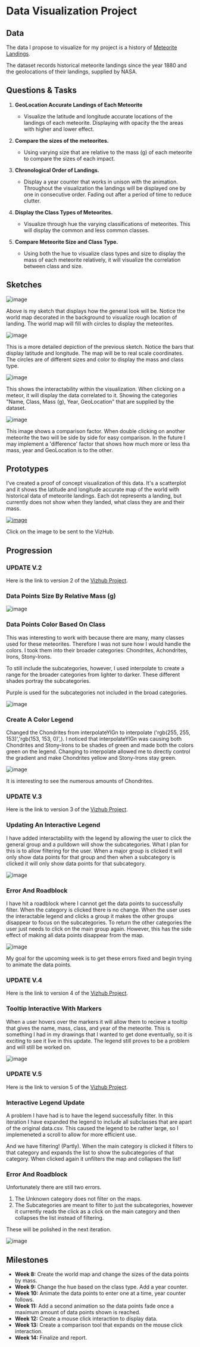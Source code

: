 
# Data Visualization Project

## Data

The data I propose to visualize for my project is a history of [Meteorite Landings](https://data.nasa.gov/Space-Science/Meteorite-Landings/gh4g-9sfh/about_data).

The dataset records historical meteorite landings since the year 1880 and the geolocations of their landings, supplied by NASA. 


## Questions & Tasks

1. **GeoLocation Accurate Landings of Each Meteorite**

   - Visualize the latitude and longitude accurate locations of the landings
    of each meteorite. Displaying with opacity the the areas with higher and
    lower effect.

2. **Compare the sizes of the meteorites.**

   - Using varying size that are relative to the mass (g) of each meteorite
     to compare the sizes of each impact.

3. **Chronological Order of Landings.**

   - Display a year counter that works in unison with the animation.
     Throughout the visualization the landings will be displayed
     one by one in consecutive order. Fading out after a period of time
     to reduce clutter.

4. **Display the Class Types of Meteorites.**

   - Visualize through hue the varying classifications of meteorites.
     This will display the common and less common classes.

5. **Compare Meteorite Size and Class Type.**

   - Using both the hue to visualize class types and size to display
     the mass of each meteorite relatively, it will visualize the
     correlation between class and size. 

## Sketches

![image](IMG_6679.jpg)

Above is my sketch that displays how the general look will be. Notice the world map decorated in the background
to visualize rough location of landing. The world map will fill with circles to display the meteorites.

![image](ApplicationFrameHost_C9rAl5h2MM.png)

This is a more detailed depiction of the previous sketch. Notice the bars that display latitude and longitude.
The map will be to real scale coordinates. 
The circles are of different sizes and color to display the mass and class type.

![image](SecondImage.png)

This shows the interactability within the visualization. When clicking on a meteor, it will display the 
data correlated to it. Showing the categories "Name, Class, Mass (g), Year, GeoLocation" that are 
supplied by the dataset.

![image](ThirdImage.png)

This image shows a comparison factor. When double clicking on another meteorite the two will be side 
by side for easy comparison. In the future I may implement a 'difference' factor that shows how much
more or less tha mass, year and GeoLocation is to the other.

## Prototypes

I’ve created a proof of concept visualization of this data. It's a scatterplot and it shows the latitude
and longitude accurate map of the world with historical data of meteorite landings. Each dot represents 
a landing, but currently does not show when they landed, what class they are and their mass.

[![image](Visualization.png)](https://vizhub.com/reddishmatthew/landings-scatterplot)

Click on the image to be sent to the VizHub.

## Progression

### UPDATE V.2

Here is the link to version 2 of the [Vizhub Project](https://vizhub.com/reddishmatthew/projectv2).


### Data Points Size By Relative Mass (g)

![image](UpdateV.1.png)

### Data Points Color Based On Class

This was interesting to work with because there are many, many classes used for these meteorites. 
Therefore I was not sure how I would handle the colors. I took them into their broader categories:
Chondrites, Achondrites, Irons, Stony-Irons. 

To still include the subcategories, however, I used interpolate to create a range for the broader 
categories from lighter to darker. These different shades portray the subcategories. 

Purple is used for the subcategories not included in the broad categories. 

![image](UpdateV.2.png)

### Create A Color Legend

Changed the Chondrites from interpolateYlGn to interpolate ('rgb(255, 255, 153)','rgb(153, 153, 0)',). 
I noticed that interpolateYlGn was causing both Chondrites and Stony-Irons to be shades of green and 
made both the colors green on the legend. Changing to interpolate allowed me to directly control the 
gradient and make Chondrites yellow and Stony-Irons stay green. 

![image](UpdateV.3.png)

It is interesting to see the numerous amounts of Chondrites. 

### UPDATE V.3

Here is the link to version 3 of the [Vizhub Project](https://vizhub.com/reddishmatthew/meteorlandingsv3).

### Updating An Interactive Legend 

I have added interactability with the legend by allowing the user to click the general group and a pulldown
will show the subcategories. What I plan for this is to allow filtering for the user. When a major group is
clicked it will only show data points for that group and then when a subcategory is clicked it will only
show data points for that subcategory.

![image](UpdateV.3.1.png)

### Error And Roadblock

I have hit a roadblock where I cannot get the data points to successfully filter. When the category is clicked
there is no change. When the user uses the interactable legend and clicks a group it makes the other groups 
disappear to focus on the subcategories. To return the other categories the user just needs to click on the 
main group again. However, this has the side effect of making all data points disappear from the map. 

![image](UpdateV.3.1Error.png)

My goal for the upcoming week is to get these errors fixed and begin trying to animate the data points. 

### UPDATE V.4

Here is the link to version 4 of the [Vizhub Project](https://vizhub.com/reddishmatthew/meteoritedatav4).

### Tooltip Interactive With Markers 

When a user hovers over the markers it will allow them to recieve a tooltip that gives the name, mass, class, and year
of the meteorite. This is something I had in my drawings that I wanted to get done eventually, so it is exciting to see 
it live in this update.
The legend still proves to be a problem and will still be worked on.

![image](UpdateV.4.png)

### UPDATE V.5

Here is the link to version 5 of the [Vizhub Project](https://vizhub.com/reddishmatthew/meteorlandingsv5).

### Interactive Legend Update

A problem I have had is to have the legend successfully filter. In this iteration I have expanded the legend to include 
all subclasses that are apart of the original data.csv. This caused the legend to be rather large, so I implemeneted a scroll
to allow for more efficient use. 

And we have filtering! (Partly). When the main category is clicked it filters to that category and expands the list to show the
subcategories of that category. When clicked again it unfilters the map and collapses the list!

### Error And Roadblock

Unfortunately there are still two errors. 
1. The Unknown category does not filter on the maps.
2. The Subcategories are meant to filter to just the subcategories, however it currently reads the click as a click on the main
   category and then collapses the list instead of filtering.

These will be polished in the next iteration.

![image](UpdateV.4.png)

## Milestones

  -  **Week 8:** Create the world map and change the sizes of the data points by mass.
  -  **Week 9:** Change the hue based on the class type. Add a year counter.
  -  **Week 10:** Animate the data points to enter one at a time, year counter follows.
  -  **Week 11:** Add a second animation so the data points fade once a maximum amount of data points shown is reached.
  -  **Week 12:** Create a mouse click interaction to display data.
  -  **Week 13:** Create a comparison tool that expands on the mouse click interaction.
  -  **Week 14:** Finalize and report.
